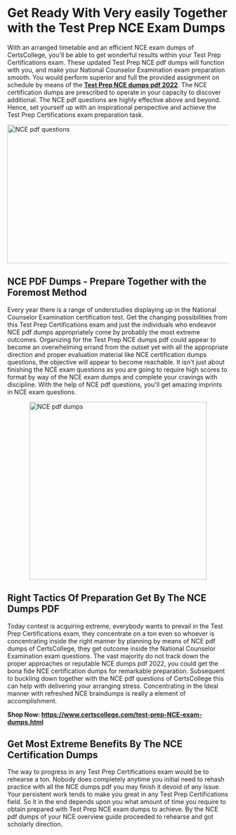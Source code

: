<h1><strong>Get Ready With Very easily Together with the Test Prep NCE Exam Dumps&nbsp;</strong></h1>
<p><span style="font-weight: 400;">With an arranged timetable and an efficient  NCE exam dumps of CertsCollege, you'll be able to get wonderful results within your Test Prep Certifications exam. These updated Test Prep NCE pdf dumps will function with you, and make your National Counselor Examination exam preparation smooth. You would perform superior and full the provided assignment on schedule by means of the <strong><a href="https://www.certscollege.com/test-prep-NCE-exam-dumps.html">Test Prep NCE dumps pdf 2022</a></strong>. The NCE certification dumps are prescribed to operate in your capacity to discover additional. The  NCE pdf questions are highly effective above and beyond. Hence, set yourself up with an inspirational perspective and achieve the Test Prep Certifications exam preparation task.&nbsp;</span></p>
<p><span style="font-weight: 400;"><img style="display: block; margin-left: auto; margin-right: auto;" src="https://i.ibb.co/CPDK3ps/Yellow-and-Blue-Initiative-Blog-Banner.png" alt="NCE pdf questions" width="559" height="315" /></span></p>
<h2><strong>NCE PDF Dumps - Prepare Together with the Foremost Method</strong></h2>
<p><span style="font-weight: 400;">Every year there is a range of understudies displaying up in the National Counselor Examination certification test. Get the changing possibilities from this Test Prep Certifications exam and just the individuals who endeavor NCE pdf dumps appropriately come by probably the most extreme outcomes. Organizing for the Test Prep NCE dumps pdf could appear to become an overwhelming errand from the outset yet with all the appropriate direction and proper evaluation material like NCE certification dumps questions, the objective will appear to become reachable. It isn't just about finishing the NCE exam questions as you are going to require high scores to format by way of the NCE exam dumps and complete your cravings with discipline. With the help of NCE pdf questions, you'll get amazing imprints in NCE exam questions.</span></p>
<p><span style="font-weight: 400;"><a href="https://tinyurl.com/2n46uthm"><img style="display: block; margin-left: auto; margin-right: auto;" src="https://i.ibb.co/9tMrhdY/Teacher-Appreciation-Invitation.png" alt="NCE pdf dumps " width="404" height="404" /></a></span></p>
<h2><strong>Right Tactics Of Preparation Get By The NCE Dumps PDF</strong></h2>
<p><span style="font-weight: 400;">Today contest is acquiring extreme, everybody wants to prevail in the Test Prep Certifications exam, they concentrate on a ton even so whoever is concentrating inside the right manner by planning by means of NCE pdf dumps of CertsCollege, they get outcome inside the National Counselor Examination exam questions. The vast majority do not track down the proper approaches or reputable NCE dumps pdf 2022, you could get the bona fide NCE certification dumps for remarkable preparation. Subsequent to buckling down together with the  NCE pdf questions of CertsCollege this can help with delivering your arranging stress. Concentrating in the Ideal manner with refreshed NCE braindumps is really a element of accomplishment.</span></p>
<p><span style="font-weight: 400;"><strong>Shop Now: <a href="https://www.certscollege.com/test-prep-NCE-exam-dumps.html">https://www.certscollege.com/test-prep-NCE-exam-dumps.html</a></strong></span></p>
<h2><strong>Get Most Extreme Benefits By The NCE Certification Dumps</strong></h2>
<p><span style="font-weight: 400;">The way to progress in any Test Prep Certifications exam would be to rehearse a ton. Nobody does completely anytime you initial need to rehash practice with all the NCE dumps pdf you may finish it devoid of any issue. Your persistent work tends to make you great in any Test Prep Certifications field. So it in the end depends upon you what amount of time you require to obtain prepared with Test Prep NCE exam dumps to achieve. By the NCE pdf dumps of your NCE overview guide proceeded to rehearse and got scholarly direction.</span></p>
